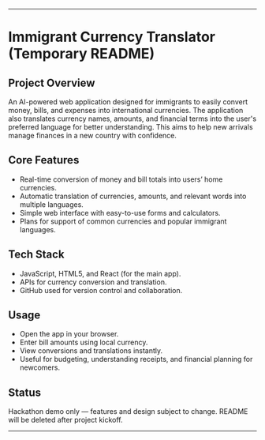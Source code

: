 ***

# Immigrant Currency Translator (Temporary README)

## Project Overview

An AI-powered web application designed for immigrants to easily convert money, bills, and expenses into international currencies. The application also translates currency names, amounts, and financial terms into the user's preferred language for better understanding. This aims to help new arrivals manage finances in a new country with confidence.

## Core Features

- Real-time conversion of money and bill totals into users’ home currencies.
- Automatic translation of currencies, amounts, and relevant words into multiple languages.
- Simple web interface with easy-to-use forms and calculators.
- Plans for support of common currencies and popular immigrant languages.


## Tech Stack

- JavaScript, HTML5, and React (for the main app).
- APIs for currency conversion and translation.
- GitHub used for version control and collaboration.


## Usage

- Open the app in your browser.
- Enter bill amounts using local currency.
- View conversions and translations instantly.
- Useful for budgeting, understanding receipts, and financial planning for newcomers.


## Status

Hackathon demo only — features and design subject to change.
README will be deleted after project kickoff.

***
